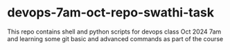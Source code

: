 # devops-7am-oct-repo-swathi-task
This repo contains shell and python scripts for devops class Oct 2024 7am and learning some git basic and advanced commands as part of the course
